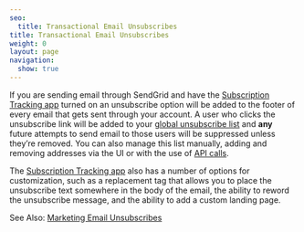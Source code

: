 ```yaml
---
seo:
  title: Transactional Email Unsubscribes
title: Transactional Email Unsubscribes
weight: 0
layout: page
navigation:
  show: true
---
```


If you are sending email through SendGrid and have the [Subscription Tracking app]({{root_url}}/User_Guide/Apps/subscription_tracking.html) turned on an unsubscribe option will be added to the footer of every email that gets sent through your account. A user who clicks the unsubscribe link will be added to your [global unsubscribe list](https://sendgrid.com/unsubscribes) and **any** future attempts to send email to those users will be suppressed unless they’re removed. You can also manage this list manually, adding and removing addresses via the UI or with the use of [API calls]({{root_url}}/API_Reference/Web_API/unsubscribes.html).

The [Subscription Tracking app]({{root_url}}/User_Guide/Apps/subscription_tracking.html) also has a number of options for customization, such as a replacement tag that allows you to place the unsubscribe text somewhere in the body of the email, the ability to reword the unsubscribe message, and the ability to add a custom landing page.

See Also: [Marketing Email Unsubscribes]({{root_url}}/User_Guide/Marketing_Emails/unsubscribes.html)

